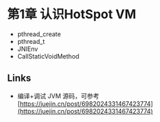 # 第1章 认识HotSpot VM


- pthread_create
- pthread_t
- JNIEnv
- CallStaticVoidMethod


## Links

- 编译+调试 JVM 源码，可参考 [https://juejin.cn/post/6982024331467423774](https://juejin.cn/post/6982024331467423774)
